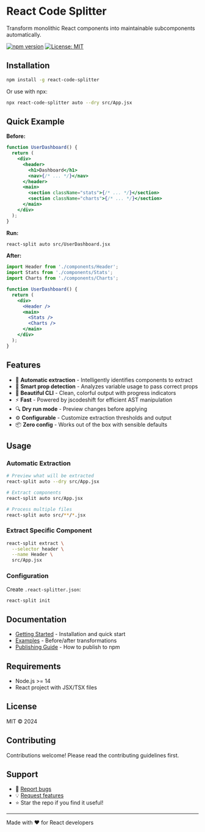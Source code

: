 # React Code Splitter

Transform monolithic React components into maintainable subcomponents automatically.

[![npm version](https://img.shields.io/npm/v/react-code-splitter)](https://www.npmjs.com/package/react-code-splitter)
[![License: MIT](https://img.shields.io/badge/License-MIT-yellow.svg)](https://opensource.org/licenses/MIT)

## Installation

```bash
npm install -g react-code-splitter
```

Or use with npx:
```bash
npx react-code-splitter auto --dry src/App.jsx
```

## Quick Example

**Before:**
```jsx
function UserDashboard() {
  return (
    <div>
      <header>
        <h1>Dashboard</h1>
        <nav>{/* ... */}</nav>
      </header>
      <main>
        <section className="stats">{/* ... */}</section>
        <section className="charts">{/* ... */}</section>
      </main>
    </div>
  );
}
```

**Run:**
```bash
react-split auto src/UserDashboard.jsx
```

**After:**
```jsx
import Header from './components/Header';
import Stats from './components/Stats';
import Charts from './components/Charts';

function UserDashboard() {
  return (
    <div>
      <Header />
      <main>
        <Stats />
        <Charts />
      </main>
    </div>
  );
}
```

## Features

- 🤖 **Automatic extraction** - Intelligently identifies components to extract
- 🎯 **Smart prop detection** - Analyzes variable usage to pass correct props
- 🎨 **Beautiful CLI** - Clean, colorful output with progress indicators
- ⚡ **Fast** - Powered by jscodeshift for efficient AST manipulation
- 🔍 **Dry run mode** - Preview changes before applying
- ⚙️ **Configurable** - Customize extraction thresholds and output
- 📦 **Zero config** - Works out of the box with sensible defaults

## Usage

### Automatic Extraction

```bash
# Preview what will be extracted
react-split auto --dry src/App.jsx

# Extract components
react-split auto src/App.jsx

# Process multiple files
react-split auto src/**/*.jsx
```

### Extract Specific Component

```bash
react-split extract \
  --selector header \
  --name Header \
  src/App.jsx
```

### Configuration

Create `.react-splitter.json`:
```bash
react-split init
```

## Documentation

- [Getting Started](GETTING_STARTED.md) - Installation and quick start
- [Examples](EXAMPLES.md) - Before/after transformations
- [Publishing Guide](NPM_PUBLISH.md) - How to publish to npm

## Requirements

- Node.js >= 14
- React project with JSX/TSX files

## License

MIT © 2024

## Contributing

Contributions welcome! Please read the contributing guidelines first.

## Support

- 🐛 [Report bugs](https://github.com/yourusername/react-code-splitter/issues)
- 💡 [Request features](https://github.com/yourusername/react-code-splitter/issues)
- ⭐ Star the repo if you find it useful!

---

Made with ❤️ for React developers
